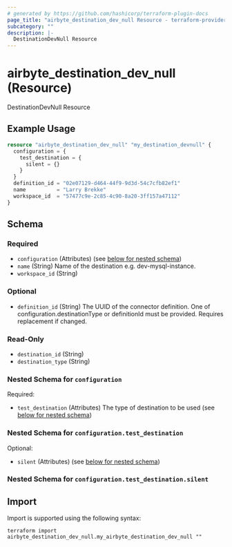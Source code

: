 ```yaml
---
# generated by https://github.com/hashicorp/terraform-plugin-docs
page_title: "airbyte_destination_dev_null Resource - terraform-provider-airbyte"
subcategory: ""
description: |-
  DestinationDevNull Resource
---
```


# airbyte_destination_dev_null (Resource)

DestinationDevNull Resource

## Example Usage

```terraform
resource "airbyte_destination_dev_null" "my_destination_devnull" {
  configuration = {
    test_destination = {
      silent = {}
    }
  }
  definition_id = "02e07129-d464-44f9-9d3d-54c7cfb82ef1"
  name          = "Larry Brekke"
  workspace_id  = "57477c9e-2c85-4c90-8a20-3ff157a47112"
}
```

<!-- schema generated by tfplugindocs -->
## Schema

### Required

- `configuration` (Attributes) (see [below for nested schema](#nestedatt--configuration))
- `name` (String) Name of the destination e.g. dev-mysql-instance.
- `workspace_id` (String)

### Optional

- `definition_id` (String) The UUID of the connector definition. One of configuration.destinationType or definitionId must be provided. Requires replacement if changed.

### Read-Only

- `destination_id` (String)
- `destination_type` (String)

<a id="nestedatt--configuration"></a>
### Nested Schema for `configuration`

Required:

- `test_destination` (Attributes) The type of destination to be used (see [below for nested schema](#nestedatt--configuration--test_destination))

<a id="nestedatt--configuration--test_destination"></a>
### Nested Schema for `configuration.test_destination`

Optional:

- `silent` (Attributes) (see [below for nested schema](#nestedatt--configuration--test_destination--silent))

<a id="nestedatt--configuration--test_destination--silent"></a>
### Nested Schema for `configuration.test_destination.silent`

## Import

Import is supported using the following syntax:

```shell
terraform import airbyte_destination_dev_null.my_airbyte_destination_dev_null ""
```
